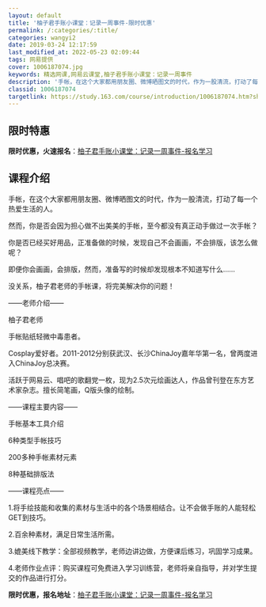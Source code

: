 ```yaml
---
layout: default
title: '柚子君手账小课堂：记录一周事件-限时优惠'
permalink: /:categories/:title/
categories: wangyi2
date: 2019-03-24 12:17:59
last_modified_at: 2022-05-23 02:09:44
tags: 网易提供
cover: 1006187074.jpg
keywords: 精选网课,网易云课堂,柚子君手账小课堂：记录一周事件
description: '手帐，在这个大家都用朋友圈、微博晒图文的时代，作为一股清流，打动了每一个热爱生活的人。然而，你是否会因为担心做不出美美的'
classid: 1006187074
targetlink: https://study.163.com/course/introduction/1006187074.htm?share=1&shareId=1025206652&utm_campaign=share&utm_medium=iphoneShare&utm_source=&utm_u=1025206652
---
```


## 限时特惠

**限时优惠，火速报名**：[柚子君手账小课堂：记录一周事件-报名学习](https://study.163.com/course/introduction/1006187074.htm?share=1&shareId=1025206652&utm_campaign=share&utm_medium=iphoneShare&utm_source=&utm_u=1025206652)

## 课程介绍

手帐，在这个大家都用朋友圈、微博晒图文的时代，作为一股清流，打动了每一个热爱生活的人。

然而，你是否会因为担心做不出美美的手帐，至今都没有真正动手做过一次手帐？

你是否已经买好用品，正准备做的时候，发现自己不会画画，不会排版，该怎么做呢？

即便你会画画，会排版，然而，准备写的时候却发现根本不知道写什么……

没关系，柚子君老师的手帐课，将完美解决你的问题！

——老师介绍——

柚子君老师

手帐贴纸轻微中毒患者。

Cosplay爱好者。2011-2012分别获武汉、长沙ChinaJoy嘉年华第一名，曾两度进入ChinaJoy总决赛。

活跃于网易云、唱吧的歌翻党一枚，现为2.5次元绘画达人，作品曾刊登在东方艺术家杂志。擅长简笔画，Q版头像的绘制。

——课程主要内容——

手帐基本工具介绍

6种类型手帐技巧

200多种手帐素材元素

8种基础排版法

——课程亮点——

1.将手绘技能和收集的素材与生活中的各个场景相结合。让不会做手账的人能轻松GET到技巧。

2.百余种素材，满足日常生活所需。

3.媲美线下教学：全部视频教学，老师边讲边做，方便课后练习，巩固学习成果。

4.老师作业点评：购买课程可免费进入学习训练营，老师将亲自指导，并对学生提交的作品进行打分。

**限时优惠，报名地址**：[柚子君手账小课堂：记录一周事件-报名学习](https://study.163.com/course/introduction/1006187074.htm?share=1&shareId=1025206652&utm_campaign=share&utm_medium=iphoneShare&utm_source=&utm_u=1025206652)

